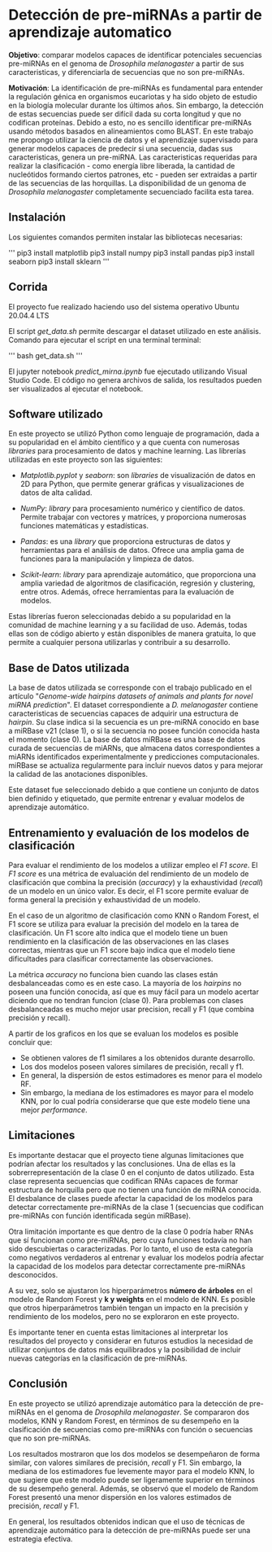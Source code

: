 # Detección de pre-miRNAs a partir de aprendizaje automatico #
**Objetivo**: comparar modelos capaces de identificar potenciales secuencias pre-miRNAs en el genoma de *Drosophila melanogaster* a partir de sus caracteristicas, y diferenciarla de secuencias que no son pre-miRNAs. 

**Motivación**: La identificación de pre-miRNAs es fundamental para entender la regulación génica en organismos eucariotas y ha sido objeto de estudio en la biología molecular durante los últimos años. Sin embargo, la detección de estas secuencias puede ser difícil dada su corta longitud y que no codifican proteínas. Debido a esto, no es sencillo identificar pre-miRNAs usando métodos basados en alineamientos como BLAST. En este trabajo me propongo utilizar la ciencia de datos y el aprendizaje supervisado para generar modelos capaces de predecir si una secuencia, dadas sus caracteristicas, genera un pre-miRNA.
Las caracteristicas requeridas para realizar la clasificación - como energía libre liberada, la cantidad de nucleótidos formando ciertos patrones, etc - pueden ser extraidas a partir de las secuencias de las horquillas. La disponibilidad de un genoma de *Drosophila melanogaster* completamente secuenciado facilita esta tarea.

## Instalación ##
Los siguientes comandos permiten instalar las bibliotecas necesarias:

'''
pip3 install matplotlib
pip3 install numpy
pip3 install pandas
pip3 install seaborn
pip3 install sklearn
'''

## Corrida ##
El proyecto fue realizado haciendo uso del sistema operativo Ubuntu 20.04.4 LTS

El script *get_data.sh* permite descargar el dataset utilizado en este análisis.
Comando para ejecutar el script en una terminal terminal:

'''
bash get_data.sh
'''

El jupyter notebook *predict_mirna.ipynb* fue ejecutado utilizando Visual Studio Code. El código no genera
archivos de salida, los resultados pueden ser visualizados al ejecutar el notebook.

## Software utilizado ##

En este proyecto se utilizó Python como lenguaje de programación, dada a su popularidad en el ámbito científico y a que cuenta con numerosas *libraries* para procesamiento de datos y machine learning. Las librerías utilizadas en este proyecto son las siguientes:

- *Matplotlib.pyplot* y *seaborn*: son *libraries* de visualización de datos en 2D para Python, que permite generar gráficas y visualizaciones de datos de alta calidad.

- *NumPy*: *library* para procesamiento numérico y científico de datos. Permite trabajar con vectores y matríces, y proporciona numerosas funciones matemáticas y estadísticas.

- *Pandas*: es una *library* que proporciona estructuras de datos y herramientas para el análisis de datos. Ofrece una amplia gama de funciones para la manipulación y limpieza de datos.

- *Scikit-learn*: *library* para aprendizaje automático, que proporciona una amplia variedad de algoritmos de clasificación, regresión y clustering, entre otros. Además, ofrece herramientas para la evaluación de modelos.

Estas librerías fueron seleccionadas debido a su popularidad en la comunidad de machine learning y a su facilidad de uso. Además, todas ellas son de código abierto y están disponibles de manera gratuita, lo que permite a cualquier persona utilizarlas y contribuir a su desarrollo.

## Base de Datos utilizada ##
La base de datos utilizada se corresponde con el trabajo publicado en el artículo "*Genome-wide hairpins datasets of animals and plants for novel miRNA prediction*". El dataset correspondiente a *D. melanogaster* contiene caracteristicas de secuencias capaces de adquirir una estructura de *hairpin*. Su clase indica si la secuencia es un pre-miRNA conocido en base a miRBase v21 (clase 1), o si la secuencia no posee función conocida hasta el momento (clase 0). La base de datos miRBase es una base de datos curada de secuencias de miARNs, que almacena datos correspondientes a miARNs identificados experimentalmente y predicciones computacionales. miRBase se actualiza regularmente para incluir nuevos datos y para mejorar la calidad de las anotaciones disponibles.

Este dataset fue seleccionado debido a que contiene un conjunto de datos bien definido y etiquetado, que permite entrenar y evaluar modelos de aprendizaje automático. 

## Entrenamiento y evaluación de los modelos de clasificación ##

Para evaluar el rendimiento de los modelos a utilizar empleo el *F1 score*.
El *F1 score* es una métrica de evaluación del rendimiento de un modelo de clasificación que combina la precisión (*accuracy*) y la exhaustividad (*recall*) de un modelo en un único valor. Es decir, el F1 score permite evaluar de forma general la precisión y exhaustividad de un modelo.

En el caso de un algoritmo de clasificación como KNN o Random Forest, el F1 score se utiliza para evaluar la precisión del modelo en la tarea de clasificación. Un F1 score alto indica que el modelo tiene un buen rendimiento en la clasificación de las observaciones en las clases correctas, mientras que un F1 score bajo indica que el modelo tiene dificultades para clasificar correctamente las observaciones.

La métrica *accuracy* no funciona bien cuando las clases están desbalanceadas como es en este caso. La mayoría de los *hairpins* no poseen una función conocida, así que es muy fácil para un modelo acertar diciendo que no tendran funcion (clase 0). Para problemas con clases desbalanceadas es mucho mejor usar precision, recall y F1 (que combina precisión y recall). 

A partir de los graficos en los que se evaluan los modelos es posible concluir que:
- Se obtienen valores de f1 similares a los obtenidos durante desarrollo. 
- Los dos modelos poseen valores similares de precisión, recall y f1. 
- En general, la dispersión de estos estimadores es menor para el modelo RF. 
- Sin embargo, la mediana de los estimadores es mayor para el modelo KNN, por lo cual podría considerarse 
que que este modelo tiene una mejor *performance*.

## Limitaciones ##
Es importante destacar que el proyecto tiene algunas limitaciones que podrían afectar los resultados y las conclusiones. Una de ellas es la sobrerrepresentación de la clase 0 en el conjunto de datos utilizado. Esta clase representa secuencias que codifican RNAs capaces de formar estructura de horquilla pero que no tienen una función de miRNA conocida. El desbalance de clases puede afectar la capacidad de los modelos para detectar correctamente pre-miRNAs de la clase 1 (secuencias que codifican pre-miRNAs con función identificada según miRBase).

Otra limitación importante es que dentro de la clase 0 podría haber RNAs que sí funcionan como pre-miRNAs, pero cuya funciones todavía no han sido descubiertas o caracterizadas. Por lo tanto, el uso de esta categoría como negativos verdaderos al entrenar y evaluar los modelos podría afectar la capacidad de los modelos para detectar correctamente pre-miRNAs desconocidos.

A su vez, solo se ajustaron los hiperparámetros **número de árboles** en el modelo de Random Forest y **k y weights** en el modelo de KNN. Es posible que otros hiperparámetros también tengan un impacto en la precisión y rendimiento de los modelos, pero no se exploraron en este proyecto. 

Es importante tener en cuenta estas limitaciones al interpretar los resultados del proyecto y considerar en futuros estudios la necesidad de utilizar conjuntos de datos más equilibrados y la posibilidad de incluir nuevas categorías en la clasificación de pre-miRNAs.

## Conclusión ##
En este proyecto se utilizó aprendizaje automático para la detección de pre-miRNAs en el genoma de *Drosophila melanogaster*. Se compararon dos modelos, KNN y Random Forest, en términos de su desempeño en la clasificación de secuencias como pre-miRNAs con función o secuencias que no son pre-miRNAs.

Los resultados mostraron que los dos modelos se desempeñaron de forma similar, con valores similares de precisión, *recall* y F1. Sin embargo, la mediana de los estimadores fue levemente mayor para el modelo KNN, lo que sugiere que este modelo puede ser ligeramente superior en términos de su desempeño general. Además, se observó que el modelo de Random Forest presentó una menor dispersión en los valores estimados de precisión, *recall* y F1.

En general, los resultados obtenidos indican que el uso de técnicas de aprendizaje automático para la detección de pre-miRNAs puede ser una estrategia efectiva. 